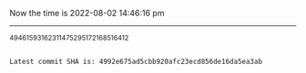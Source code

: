 Now the time is 2022-08-02 14:46:16 pm

---

<small>49461593162311475295172168516412</small>

```txt

Latest commit SHA is: 4992e675ad5cbb920afc23ecd856de16da5ea3ab
```

